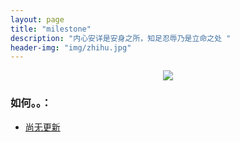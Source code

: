 ```yaml
---
layout: page
title: "milestone"
description: "内心安详是安身之所，知足忍辱乃是立命之处 "
header-img: "img/zhihu.jpg"
---
```



<center>
    <p><img src="http://7xlfkx.com1.z0.glb.clouddn.com/white2.jpg" align="center"></p>
</center>


### 如何。。：


- [尚无更新](http://)








